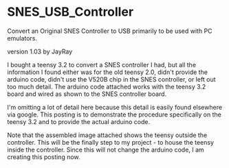 # SNES_USB_Controller
Convert an Original SNES Controller to USB primarily to be used with PC emulators.

version 1.03 by JayRay

I bought a teensy 3.2 to convert a SNES controller I had, but all the information I found either was for the old teensy 2.0, didn't provide the arduino code, didn't use the V520B chip in the SNES controller, or left out too much detail.  The arduino code attached works with the teensy 3.2 board and wired as shown to the SNES controller board.

I'm omitting a lot of detail here because this detail is easily found elsewhere via google.  This posting is to demonstrate the procedure specifically on the teensy 3.2 and to provide the actual arduino code.

Note that the assembled image attached shows the teensy outside the controller.  This will be the finally step to my project - to house the teensy inside the controller.  Since this will not change the arduino code, I am creating this posting now.
